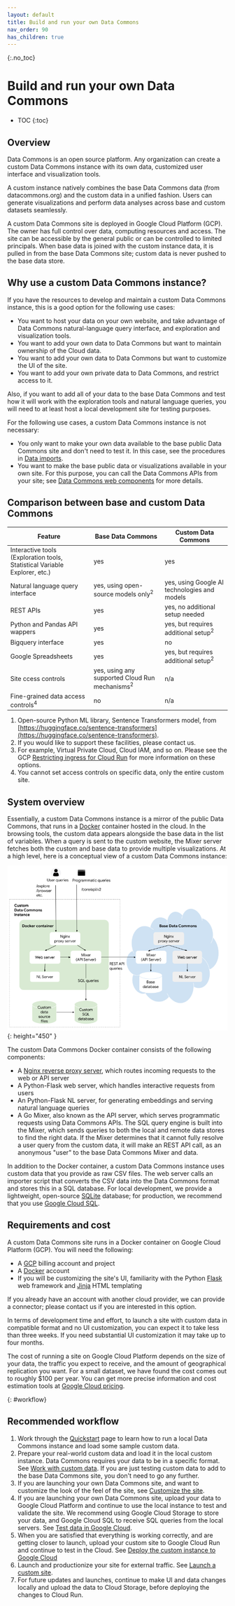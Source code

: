 ```yaml
---
layout: default
title: Build and run your own Data Commons
nav_order: 90
has_children: true
---
```


{:.no_toc}
# Build and run your own Data Commons

* TOC
{:toc}

## Overview

Data Commons is an open source platform. Any organization can create a custom Data Commons instance with its own data, customized user interface and visualization tools.

A custom instance natively combines the base Data Commons data (from datacommons.org) and the custom data in a unified fashion. Users can generate visualizations and perform data analyses across base and custom datasets seamlessly.

A custom Data Commons site is deployed in Google Cloud Platform (GCP). The owner has full control over data, computing resources and access. The site can be accessible by the general public or can be controlled to limited principals. When base data is joined with the custom instance data, it is pulled in from the base Data Commons site; custom data is never pushed to the base data store.

## Why use a custom Data Commons instance?

If you have the resources to develop and maintain a custom Data Commons instance, this is a good option for the following use cases:

- You want to host your data on your own website, and take advantage of Data Commons natural-language query interface, and exploration and visualization tools.
- You want to add your own data to Data Commons but want to maintain ownership of the Cloud data.
- You want to add your own data to Data Commons but want to customize the UI of the site.
- You want to add your own private data to Data Commons, and restrict access to it.

Also, if you want to add all of your data to the base Data Commons and test how it will work with the exploration tools and natural language queries, you will need to at least host a local development site for testing purposes.

For the following use cases, a custom Data Commons instance is not necessary:

- You only want to make your own data available to the base public Data Commons site and don't need to test it. In this case, see the procedures in [Data imports](/import_dataset/index.html).
- You want to make the base public data or visualizations available in your own site. For this purpose, you can call the Data Commons APIs from your site; see [Data Commons web components](/api/web_components/index.html) for more details.

## Comparison between base and custom Data Commons

| Feature                                                      |  Base Data Commons | Custom Data Commons |
|--------------------------------------------------------------|--------------------|---------------------|
| Interactive tools (Exploration tools, Statistical Variable Explorer, etc.) |  yes  |    yes    |
| Natural language query interface                            |  yes, using open-source models only<sup>2</sup> |  yes, using Google AI technologies and models  |
| REST APIs                                                   |  yes | yes, no additional setup needed |
| Python and Pandas API wappers                               |  yes  | yes, but requires additional setup<sup>2</sup> |
| Bigquery interface  | yes | no
| Google Spreadsheets                                         |  yes |  yes, but requires additional setup<sup>2</sup> |
| Site ccess controls | yes, using any supported Cloud Run mechanisms<sup>2</sup> | n/a |
| Fine-grained data access controls<sup>4</sup> |  no | n/a |

1. Open-source Python ML library, Sentence Transformers model, from [https://huggingface.co/sentence-transformers](https://huggingface.co/sentence-transformers).
1. If you would like to support these facilities, please contact us.
1. For example, Virtual Private Cloud, Cloud IAM, and so on. Please see the GCP [Restricting ingress for Cloud Run](https://cloud.google.com/run/docs/securing/ingress) for more information on these options. 
1. You cannot set access controls on specific data, only the entire custom site.

## System overview

Essentially, a custom Data Commons instance is a mirror of the public Data Commons, that runs in a [Docker](http://docker.com) container hosted in the cloud. In the browsing tools, the custom data appears alongside the base data in the list of variables. When a query is sent to the custom website, the Mixer server fetches both the custom and base data to provide multiple visualizations. At a high level, here is a conceptual view of a custom Data Commons instance:

![setup1](/assets/images/custom_dc/customdc_setup1.png){: height="450" }

The custom Data Commons Docker container consists of the following components:

- A [Nginx reverse proxy server](https://www.nginx.com/resources/glossary/reverse-proxy-server/), which routes incoming requests to the web or API server
- A Python-Flask web server, which handles interactive requests from users
- An Python-Flask NL server, for generating embeddings and serving natural language queries
- A Go Mixer, also known as the API server, which serves programmatic requests using Data Commons APIs. The SQL query engine is built into the Mixer, which sends queries to both the local and remote data stores to find the right data. If the Mixer determines that it cannot fully resolve a user query from the custom data, it will make an REST API call, as an anonymous "user" to the base Data Commons Mixer and data.

In addition to the Docker container, a custom Data Commons instance uses custom data that you provide as raw CSV files. The web server calls an importer script that converts the CSV data into the Data Commons format and stores this in a SQL database. For local development, we provide a lightweight, open-source [SQLite](http://sqlite.org) database; for production, we recommend that you use [Google Cloud SQL](https://cloud.google.com/sql/).

## Requirements and cost

A custom Data Commons site runs in a Docker container on Google Cloud Platform (GCP). You will need the following:

- A [GCP](http://console.cloud.google.com) billing account and project
- A [Docker](http://docker.com) account
- If you will be customizing the site's UI, familiarity with the Python [Flask](https://flask.palletsprojects.com/en/3.0.x/#) web framework and [Jinja](https://jinja.palletsprojects.com/en/3.1.x/templates/) HTML templating

If you already have an account with another cloud provider, we can provide a connector; please contact us if you are interested in this option.

In terms of development time and effort, to launch a site with custom data in compatible format and no UI customization, you can expect it to take less than three weeks. If you need substantial UI customization it may take up to four months.

The cost of running a site on Google Cloud Platform depends on the size of your data, the traffic you expect to receive, and the amount of geographical replication you want. For a small dataset, we have found the cost comes out to roughly $100 per year. You can get more precise information and cost estimation tools at [Google Cloud pricing](https://cloud.google.com/pricing).

{: #workflow}
## Recommended workflow

1. Work through the [Quickstart](/custom_dc/quickstart.html) page to learn how to run a local Data Commons instance and load some sample custom data.
1. Prepare your real-world custom data and load it in the local custom instance. Data Commons requires your data to be in a specific format. See [Work with custom data](/custom_dc/custom_data.html). If you are just testing custom data to add to the base Data Commons site, you don't need to go any further.
1. If you are launching your own Data Commons site, and want to customize the look of the feel of the site, see [Customize the site](/custom_dc/custom_ui.html).
1. If you are launching your own Data Commons site, upload your data to Google Cloud Platform and continue to use the local instance to test and validate the site. We recommend using Google Cloud Storage to store your data, and Google Cloud SQL to receive SQL queries from the local servers. See [Test data in Google Cloud](/custom_dc/data_cloud.html).
1. When you are satisfied that everything is working correctly, and are getting closer to launch, upload your custom site to Google Cloud Run and continue to test in the Cloud. See [Deploy the custom instance to Google Cloud](/custom_dc/deploy_cloud.html)
1. Launch and productionize your site for external traffic. See [Launch a custom site](/custom_dc/launch_cloud.html).
1. For future updates and launches, continue to make UI and data changes locally and upload the data to Cloud Storage, before deploying the changes to Cloud Run.
